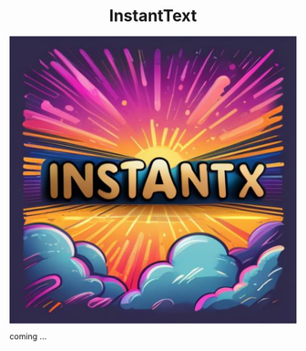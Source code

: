 <div align="center">
<h1>InstantText</h1>
</div>


<img src="./data/demo_512.png" align="center" />

coming ...
